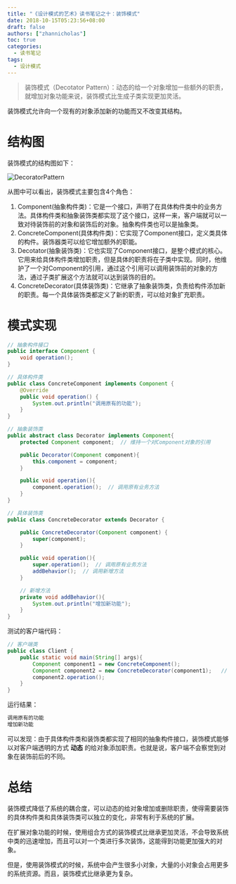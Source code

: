 ```yaml
---
title: "《设计模式的艺术》读书笔记之十：装饰模式"
date: 2018-10-15T05:23:56+08:00
draft: false
authors: ["zhannicholas"]
toc: true
categories:
  - 读书笔记
tags:
  - 设计模式
---
```


> 装饰模式（Decotator Pattern）：动态的给一个对象增加一些额外的职责，就增加对象功能来说，装饰模式比生成子类实现更加灵活。

装饰模式允许向一个现有的对象添加新的功能而又不改变其结构。

# 结构图

装饰模式的结构图如下：

![DecoratorPattern](/images/design-patterns/DecoratorPattern.jpg)

从图中可以看出，装饰模式主要包含4个角色：

1. Component(抽象构件类)：它是一个接口，声明了在具体构件类中的业务方法。具体构件类和抽象装饰类都实现了这个接口，这样一来，客户端就可以一致对待装饰前的对象和装饰后的对象。抽象构件类也可以是抽象类。
2. ConcreteComponent(具体构件类)：它实现了Component接口，定义类具体的构件。装饰器类可以给它增加额外的职能。
3. Decotator(抽象装饰类)：它也实现了Component接口，是整个模式的核心。它用来给具体构件类增加职责，但是具体的职责将在子类中实现。同时，他维护了一个对Component的引用，通过这个引用可以调用装饰前的对象的方法，通过子类扩展这个方法就可以达到装饰的目的。
4. ConcreteDecorator(具体装饰类)：它继承了抽象装饰类，负责给构件添加新的职责。每一个具体装饰类都定义了新的职责，可以给对象扩充职责。

# 模式实现

```Java
// 抽象构件接口
public interface Component {
    void operation();
}
```

```Java
// 具体构件类
public class ConcreteComponent implements Component {
    @Override
    public void operation() {
        System.out.println("调用原有的功能");
    }
}
```

```Java
// 抽象装饰类
public abstract class Decorator implements Component{
    protected Component component;  // 维持一个对Component对象的引用

    public Decorator(Component component){
        this.component = component;
    }

    public void operation(){
        component.operation();  // 调用原有业务方法
    }
}
```

```Java
// 具体装饰类
public class ConcreteDecorator extends Decorator {

    public ConcreteDecorator(Component component) {
        super(component);
    }

    public void operation(){
        super.operation();  // 调用原有业务方法
        addBehavior();  // 调用新增方法
    }

    // 新增方法
    private void addBehavior(){
        System.out.println("增加新功能");
    }
}
```

测试的客户端代码：

```Java
// 客户端类
public class Client {
    public static void main(String[] args){
        Component component1 = new ConcreteComponent();
        Component component2 = new ConcreteDecorator(component1);   // 用component2装饰component1
        component2.operation();
    }
}
```

运行结果：

```txt
调用原有的功能
增加新功能
```

可以发现：由于具体构件类和装饰类都实现了相同的抽象构件接口，装饰模式能够以对客户端透明的方式 **动态** 的给对象添加职责。也就是说，客户端不会察觉到对象在装饰前后的不同。

# 总结

装饰模式降低了系统的耦合度，可以动态的给对象增加或删除职责，使得需要装饰的具体构件类和具体装饰类可以独立的变化，非常有利于系统的扩展。

在扩展对象功能的时候，使用组合方式的装饰模式比继承更加灵活，不会导致系统中类的迅速增加，而且可以对一个类进行多次装饰，这能得到功能更加强大的对象。

但是，使用装饰模式的时候，系统中会产生很多小对象，大量的小对象会占用更多的系统资源。而且，装饰模式比继承更为复杂。